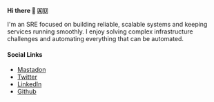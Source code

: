 **Hi there 👋 🇦🇺**

I'm an SRE focused on building reliable, scalable systems and keeping services running smoothly. I enjoy solving complex infrastructure challenges and automating everything that can be automated.

#### Social Links

- [Mastadon](https://aus.social/@anton)
- [Twitter](https://twitter.com/anton0)
- [LinkedIn](https://www.linkedin.com/in/aengelstad/)
- [Github](https://github.com/anton0)
